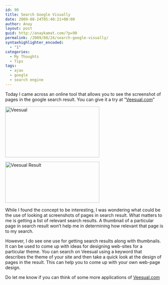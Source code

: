 ```yaml
---
id: 90
title: Search Google Visually
date: 2009-08-24T05:40:21+00:00
author: Anay
layout: post
guid: http://anaykamat.com/?p=90
permalink: /2009/08/24/search-google-visually/
syntaxhighlighter_encoded:
  - "1"
categories:
  - My Thoughts
  - Tips
tags:
  - ajax
  - google
  - search engine
---
```

Today I came across an online tool that allows you to see the screenshot of pages in the google search result. You can give it a try at &#8220;<a href="http://veesual.com" target="_blank">Veesual.com</a>&#8221;

<a rel="attachment wp-att-91" href="http://anaykamat.com/2009/08/24/search-google-visually/veesual/"><img class="aligncenter size-medium wp-image-91" title="Veesual" src="http://anaykamat.com/wp-content/uploads/2009/08/Veesual-300x162.png" alt="Veesual" width="300" height="162" /></a>

<a rel="attachment wp-att-92" href="http://anaykamat.com/2009/08/24/search-google-visually/veesualresult/"><img class="aligncenter size-medium wp-image-92" title="Veesual Result" src="http://anaykamat.com/wp-content/uploads/2009/08/VeesualResult-300x131.png" alt="Veesual Result" width="300" height="131" srcset="http://anaykamat.com/wp-content/uploads/2009/08/VeesualResult-300x131.png 300w, http://anaykamat.com/wp-content/uploads/2009/08/VeesualResult-1024x447.png 1024w, http://anaykamat.com/wp-content/uploads/2009/08/VeesualResult.png 1415w" sizes="(max-width: 300px) 100vw, 300px" /></a>

While I found the concept to be interesting, I was wondering what could be the use of looking at screenshots of pages in search result. What matters to me is getting a list of relevant search results. A thumbnail of a particular page in search result won&#8217;t help me in determining how relevant that page is to my search.

However, I do see one use for getting search results along with thumbnails. It can be used to come up with ideas for designing web-sites for a particular theme. You can search on Veesual using a keyword that describes the theme of your site and then take a quick look at the design of pages in the result. This can help you to come up with your own web-page design.

Do let me know if you can think of some more applications of <a href="http://veesual.com" target="_blank">Veesual.com</a>